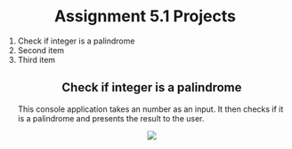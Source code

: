 <h1 align="Center">Assignment 5.1 Projects</h1>

<ol>
<li>Check if integer is a palindrome</li>
<li>Second item</li>
<li>Third item</li>
</0l>

<h2 align="Center">Check if integer is a palindrome</h2>
<p1>This console application takes an number as an input. It then checks if it is a palindrome and presents the result to the user.</p1>
<p align="center">
<img src="https://github.com/mf0zz13/automatic-garbanzo/blob/da3774c2fd7c84c5331939b7e185547b1ea2a9f2/Assignments/Week_5/5_1/Examples/Five_1.mp4 alt="animated"/>
</p>